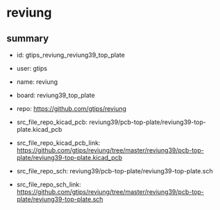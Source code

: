 # reviung
 
## summary 
* id: gtips_reviung_reviung39_top_plate
* user: gtips
* name: reviung
* board: reviung39_top_plate
* repo: https://github.com/gtips/reviung
* src_file_repo_kicad_pcb: reviung39/pcb-top-plate/reviung39-top-plate.kicad_pcb
* src_file_repo_kicad_pcb_link: https://github.com/gtips/reviung/tree/master/reviung39/pcb-top-plate/reviung39-top-plate.kicad_pcb


* src_file_repo_sch: reviung39/pcb-top-plate/reviung39-top-plate.sch
* src_file_repo_sch_link: https://github.com/gtips/reviung/tree/master/reviung39/pcb-top-plate/reviung39-top-plate.sch






